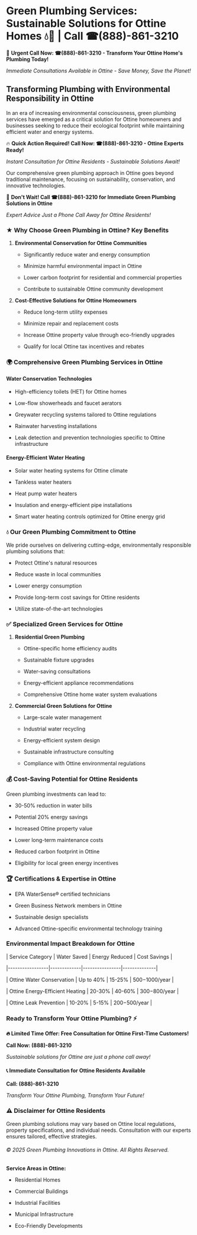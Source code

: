 # Green Plumbing Services: Sustainable Solutions for Ottine Homes 💧🌿 | Call ☎(888)-861-3210

🚨 **Urgent Call Now: ☎(888)-861-3210 - Transform Your Ottine Home's Plumbing Today!**
*Immediate Consultations Available in Ottine - Save Money, Save the Planet!*

## Transforming Plumbing with Environmental Responsibility in Ottine

In an era of increasing environmental consciousness, green plumbing services have emerged as a critical solution for Ottine homeowners and businesses seeking to reduce their ecological footprint while maintaining efficient water and energy systems. 

🔥 **Quick Action Required! Call Now: ☎(888)-861-3210 - Ottine Experts Ready!**
*Instant Consultation for Ottine Residents - Sustainable Solutions Await!*

Our comprehensive green plumbing approach in Ottine goes beyond traditional maintenance, focusing on sustainability, conservation, and innovative technologies.

🚨 **Don't Wait! Call ☎(888)-861-3210 for Immediate Green Plumbing Solutions in Ottine**
*Expert Advice Just a Phone Call Away for Ottine Residents!*

### ★ Why Choose Green Plumbing in Ottine? Key Benefits

1. **Environmental Conservation for Ottine Communities** 
   - Significantly reduce water and energy consumption
   - Minimize harmful environmental impact in Ottine
   - Lower carbon footprint for residential and commercial properties
   - Contribute to sustainable Ottine community development

2. **Cost-Effective Solutions for Ottine Homeowners** 
   - Reduce long-term utility expenses
   - Minimize repair and replacement costs
   - Increase Ottine property value through eco-friendly upgrades
   - Qualify for local Ottine tax incentives and rebates

### 🌍 Comprehensive Green Plumbing Services in Ottine

#### Water Conservation Technologies
- High-efficiency toilets (HET) for Ottine homes
- Low-flow showerheads and faucet aerators
- Greywater recycling systems tailored to Ottine regulations
- Rainwater harvesting installations
- Leak detection and prevention technologies specific to Ottine infrastructure

#### Energy-Efficient Water Heating
- Solar water heating systems for Ottine climate
- Tankless water heaters
- Heat pump water heaters
- Insulation and energy-efficient pipe installations
- Smart water heating controls optimized for Ottine energy grid

### 💧 Our Green Plumbing Commitment to Ottine

We pride ourselves on delivering cutting-edge, environmentally responsible plumbing solutions that:
- Protect Ottine's natural resources
- Reduce waste in local communities
- Lower energy consumption
- Provide long-term cost savings for Ottine residents
- Utilize state-of-the-art technologies

### ✅ Specialized Green Services for Ottine

1. **Residential Green Plumbing**
   - Ottine-specific home efficiency audits
   - Sustainable fixture upgrades
   - Water-saving consultations
   - Energy-efficient appliance recommendations
   - Comprehensive Ottine home water system evaluations

2. **Commercial Green Solutions for Ottine**
   - Large-scale water management
   - Industrial water recycling
   - Energy-efficient system design
   - Sustainable infrastructure consulting
   - Compliance with Ottine environmental regulations

### 💰 Cost-Saving Potential for Ottine Residents

Green plumbing investments can lead to:
- 30-50% reduction in water bills
- Potential 20% energy savings
- Increased Ottine property value
- Lower long-term maintenance costs
- Reduced carbon footprint in Ottine
- Eligibility for local green energy incentives

### 🏆 Certifications & Expertise in Ottine

- EPA WaterSense® certified technicians
- Green Business Network members in Ottine
- Sustainable design specialists
- Advanced Ottine-specific environmental technology training

### Environmental Impact Breakdown for Ottine

| Service Category | Water Saved | Energy Reduced | Cost Savings |
|-----------------|-------------|----------------|--------------|
| Ottine Water Conservation | Up to 40% | 15-25% | $500-$1000/year |
| Ottine Energy-Efficient Heating | 20-30% | 40-60% | $300-$800/year |
| Ottine Leak Prevention | 10-20% | 5-15% | $200-$500/year |

### Ready to Transform Your Ottine Plumbing? ⚡

**🔥 Limited Time Offer: Free Consultation for Ottine First-Time Customers!**

**Call Now: (888)-861-3210**
*Sustainable solutions for Ottine are just a phone call away!*

#### 📞 Immediate Consultation for Ottine Residents Available

**Call: (888)-861-3210**
*Transform Your Ottine Plumbing, Transform Your Future!*

### ⚠️ Disclaimer for Ottine Residents

Green plumbing solutions may vary based on Ottine local regulations, property specifications, and individual needs. Consultation with our experts ensures tailored, effective strategies.

###### © 2025 Green Plumbing Innovations in Ottine. All Rights Reserved.

**Service Areas in Ottine:** 
- Residential Homes
- Commercial Buildings
- Industrial Facilities
- Municipal Infrastructure
- Eco-Friendly Developments